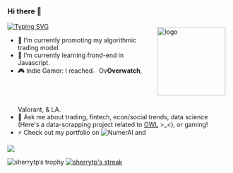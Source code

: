 ### Hi there :wave:
[![Typing SVG](https://readme-typing-svg.herokuapp.com?size=19&color=2C7CF7&center=true&lines=Welcome+to+Sherry's+Github+Profile)](https://git.io/typing-svg)
<img src="https://github-readme-stats.vercel.app/api?username=sherrytp&show_icons=true" alt="logo" height="155" align="right" style="margin: 10px; margin-bottom: 20px;" />

- :telescope: I’m currently promoting my algorithmic trading model.
- :seedling: I’m currently learning frond-end in Javascript.
- :video_game: Indie Gamer: I reached<img src='https://owboost.com/wp-content/plugins/boosting-overwatch/assets//public/images/tier_icons//Diamond5.png' height="2%" width='3%'>Ov**Overwatch**, Valorant, & LA.
- :speech_balloon: Ask me about trading, fintech, econ/social trends, data science (Here's a data-scrapping project related to [OWL](https://www.kaggle.com/datasets/sherrytp/overwatch-league-stats-lab) >_<), or gaming!
- :zap: Check out my portfolio on ![NumerAI](https://img.shields.io/badge/NumerAI-5%20medals-black) and 
<div id="badges">
  <a href="https://www.kaggle.com/sherrytp">
    <img src="https://img.shields.io/badge/Kaggle-Dataset%20Expert-purple?logo=kaggle&logoColor=blue&style=for-the-badge"/>
  </a>
</div>

![sherrytp’s trophy](https://github-profile-trophy.vercel.app/?username=sherrytp&theme=dracula&title=Commit,Followers,PullRequest,Repositories)
[![sherrytp's streak](http://github-readme-streak-stats.herokuapp.com?user=sherrytp&theme=dark&background=000000)](https://git.io/streak-stats)

<!--
**sherrytp/sherrytp** is a :sparkles: _special_ :sparkles: repository because its `README.md` (this file) appears on your GitHub profile.
Here are some ideas to get you started:
- :thinking_face: I’m looking for help with ...
- :smile: Fun fact: ...
<p><pre align="center">
[![Top Languages](https://github-readme-stats.vercel.app/api/top-langs/?username=sherrytp)
![Stats](https://github-readme-stats.vercel.app/api?username=sherrytp&show_icons=true)
<a href="https://metrics.lecoq.io/about/sherrytp"><img src="metrics-base.svg" align="left" width="47.5%"></img></a>
<a href="https://metrics.lecoq.io/about/sherrytp"><img src="metrics-achievements.svg" align="left" width="47.5%"></img></a>
